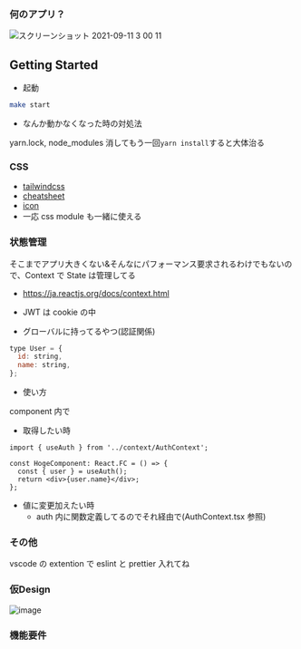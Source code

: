 ### 何のアプリ？
![スクリーンショット 2021-09-11 3 00 11](https://user-images.githubusercontent.com/69241625/132897491-2ba20899-0f53-4dce-be5b-5f26d1bf9930.png)



## Getting Started

- 起動

```bash
make start
```

- なんか動かなくなった時の対処法

yarn.lock, node_modules 消してもう一回`yarn install`すると大体治る

### CSS

- [tailwindcss](https://tailwindcss.com/)
- [cheatsheet](https://nerdcave.com/tailwind-cheat-sheet)
- [icon](https://heroicons.com/)
- 一応 css module も一緒に使える

### 状態管理

そこまでアプリ大きくない&そんなにパフォーマンス要求されるわけでもないので、Context で State は管理してる

- https://ja.reactjs.org/docs/context.html

- JWT は cookie の中

- グローバルに持ってるやつ(認証関係)

```js
type User = {
  id: string,
  name: string,
};
```

- 使い方

component 内で

- 取得したい時

```tsx
import { useAuth } from '../context/AuthContext';

const HogeComponent: React.FC = () => {
  const { user } = useAuth();
  return <div>{user.name}</div>;
};
```

- 値に変更加えたい時
  - auth 内に関数定義してるのでそれ経由で(AuthContext.tsx 参照)

### その他

vscode の extention で eslint と prettier 入れてね

### 仮Design

![image](https://user-images.githubusercontent.com/69241625/130506096-a55de645-093b-46df-8dff-c532997fc64b.png)

### 機能要件
